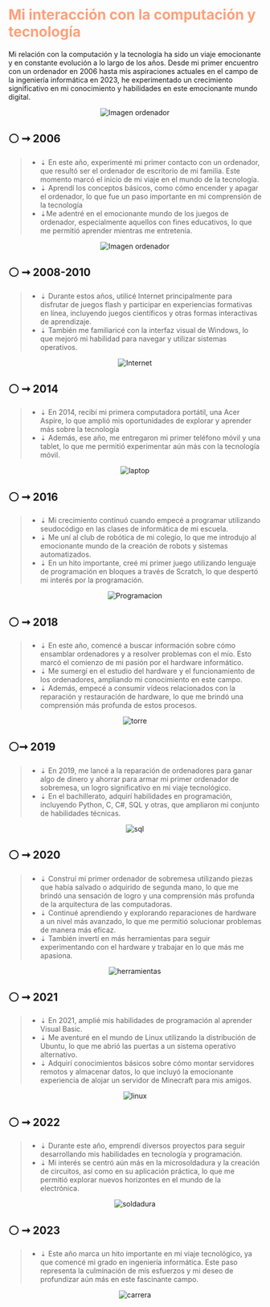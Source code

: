  # <h1 style="color: LightSalmon;" style="font-size:10px;"> **Mi interacción con la computación y tecnología** </h1>

Mi relación con la computación y la tecnología ha sido un viaje emocionante y en constante evolución a lo largo de los años. Desde mi primer encuentro con un ordenador en 2006 hasta mis aspiraciones actuales en el campo de la ingeniería informática en 2023, he experimentado un crecimiento significativo en mi conocimiento y habilidades en este emocionante mundo digital.

<p> 
 <center><img src="images/data-science.png"
     alt="Imagen ordenador" />
     </center>
</p>


## **⚪ ➞ 2006**

>- ⇣  En este año, experimenté mi primer contacto con un ordenador, que resultó ser el ordenador de escritorio de mi familia. Este momento marcó el inicio de mi viaje en el mundo de la tecnología.
>- ⇣  Aprendí los conceptos básicos, como cómo encender y apagar el ordenador, lo que fue un paso importante en mi comprensión de la tecnología
>- ⇣Me adentré en el emocionante mundo de los juegos de ordenador, especialmente aquellos con fines educativos, lo que me permitió aprender mientras me entretenía.

<p> 
 <center><img src="images/computer.png"
     alt="Imagen ordenador" />
     </center>
</p>

## **⚪ ➞ 2008-2010**
>- ⇣  Durante estos años, utilicé Internet principalmente para disfrutar de juegos flash y participar en experiencias formativas en línea, incluyendo juegos científicos y otras formas interactivas de aprendizaje.
>- ⇣ También me familiaricé con la interfaz visual de Windows, lo que mejoró mi habilidad para navegar y utilizar sistemas operativos.

<p> 
 <center><img src="images/browser.png"
     alt="Internet" />
     </center>
</p>


## **⚪ ➞ 2014**
>- ⇣  En 2014, recibí mi primera computadora portátil, una Acer Aspire, lo que amplió mis oportunidades de explorar y aprender más sobre la tecnología
>- ⇣ Además, ese año, me entregaron mi primer teléfono móvil y una tablet, lo que me permitió experimentar aún más con la tecnología móvil.

<p> 
 <center><img src="images/laptop.png"
     alt="laptop" />
     </center>
</p>

## **⚪ ➞ 2016**
>- ⇣ Mi crecimiento continuó cuando empecé a programar utilizando seudocódigo en las clases de informática de mi escuela.
>- ⇣  Me uní al club de robótica de mi colegio, lo que me introdujo al emocionante mundo de la creación de robots y sistemas automatizados.
>- ⇣ En un hito importante, creé mi primer juego utilizando lenguaje de programación en bloques a través de Scratch, lo que despertó mi interés por la programación.

</p>
 <center><img src="images/programming.png"
     alt="Programacion" />
     </center>
</p>


## **⚪ ➞ 2018**
>- ⇣ En este año, comencé a buscar información sobre cómo ensamblar ordenadores y a resolver problemas con el mío. Esto marcó el comienzo de mi pasión por el hardware informático.
>- ⇣ Me sumergí en el estudio del hardware y el funcionamiento de los ordenadores, ampliando mi conocimiento en este campo.
>- ⇣ Además, empecé a consumir vídeos relacionados con la reparación y restauración de hardware, lo que me brindó una comprensión más profunda de estos procesos.

</p>
 <center><img src="images/pc-tower.png"
     alt="torre" />
     </center>
</p>

## **⚪➞ 2019**
>- ⇣  En 2019, me lancé a la reparación de ordenadores para ganar algo de dinero y ahorrar para armar mi primer ordenador de sobremesa, un logro significativo en mi viaje tecnológico.
>- ⇣ En el bachillerato, adquirí habilidades en programación, incluyendo Python, C, C#, SQL y otras, que ampliaron mi conjunto de habilidades técnicas.

</p>
 <center><img src="images/sql-server.png"
     alt="sql" />
     </center>
</p>

## **⚪ ➞ 2020**
>- ⇣ Construí mi primer ordenador de sobremesa utilizando piezas que había salvado o adquirido de segunda mano, lo que me brindó una sensación de logro y una comprensión más profunda de la arquitectura de las computadoras.
>- ⇣ Continué aprendiendo y explorando reparaciones de hardware a un nivel más avanzado, lo que me permitió solucionar problemas de manera más eficaz.
>- ⇣ También invertí en más herramientas para seguir experimentando con el hardware y trabajar en lo que más me apasiona.

</p>
 <center><img src="images/settings.png"
     alt="herramientas" />
     </center>
</p>

## **⚪ ➞ 2021**
>- ⇣ En 2021, amplié mis habilidades de programación al aprender Visual Basic.
>- ⇣ Me aventuré en el mundo de Linux utilizando la distribución de Ubuntu, lo que me abrió las puertas a un sistema operativo alternativo.
>- ⇣ Adquirí conocimientos básicos sobre cómo montar servidores remotos y almacenar datos, lo que incluyó la emocionante experiencia de alojar un servidor de Minecraft para mis amigos.
</p>
 <center><img src="images/linux.png"
     alt="linux" />
     </center>
</p>

## **⚪ ➞ 2022**
>- ⇣ Durante este año, emprendí diversos proyectos para seguir desarrollando mis habilidades en tecnología y programación.
>- ⇣  Mi interés se centró aún más en la microsoldadura y la creación de circuitos, así como en su aplicación práctica, lo que me permitió explorar nuevos horizontes en el mundo de la electrónica.
</p>
 <center><img src="images/soldering-iron.png"
     alt="soldadura" />
     </center>
</p>


## **⚪ ➞ 2023**
>- ⇣ Este año marca un hito importante en mi viaje tecnológico, ya que comencé mi grado en  ingeniería informática. Este paso representa la culminación de mis esfuerzos y mi deseo de profundizar aún más en este fascinante campo.
</p>
 <center><img src="images/engineer.png"
     alt="carrera" />
     </center>
</p>
